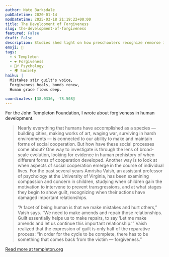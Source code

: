```yaml
---
author: Nate Barksdale
pubDatetime: 2020-01-14
modDatetime: 2025-03-18 21:19:22+00:00
title: The Development of Forgiveness
slug: the-development-of-forgiveness
featured: False
draft: False
description: Studies shed light on how preschoolers recognize remorse in others and learn to forgive
emoji: 🤝
tags:
  - 🌀 Templeton
  - ❤️ Forgiveness
  - 🧘‍♂️ Psychology
  - 🌍 Society
haiku: |
  Mistakes stir guilt's voice,  
  Forgiveness heals, bonds renew,  
  Human grace flows deep.

coordinates: [38.0336, -78.508]
---
```


For the John Templeton Foundation, I wrote about forgiveness in human development.

> Nearly everything that humans have accomplished as a species — building cities, making works of art, waging war, surviving in harsh environments — is connected to our ability to make and maintain forms of social cooperation. But how have these social processes come about? One way to investigate is through the lens of broad-scale evolution, looking for evidence in human prehistory of when different forms of cooperation developed. Another way is to look at when aspects of social cooperation emerge in the course of individual lives. For the past several years Amrisha Vaish, an assistant professor of psychology at the University of Virginia, has been examining compassion and concern in children, studying when children gain the motivation to intervene to prevent transgressions, and at what stages they begin to show guilt, recognizing when their actions have damaged important relationships.
>
> “A facet of being human is that we make mistakes and hurt others,” Vaish says. “We need to make amends and repair those relationships. Guilt essentially helps us to make repairs, to say ‘Let me make amends and let us continue this important relationship.’” Vaish realized that the expression of guilt is only half of the reparative process: “In order for the cycle to be complete, there has to be something that comes back from the victim — forgiveness.”

[Read more at templeton.org](https://www.templeton.org/grant/the-development-of-forgiveness-2)
